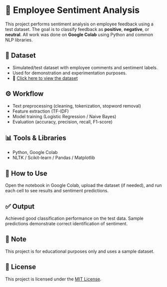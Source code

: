 # 🧠 Employee Sentiment Analysis

This project performs sentiment analysis on employee feedback using a test dataset. The goal is to classify feedback as **positive**, **negative**, or **neutral**. All work was done on **Google Colab** using Python and common NLP libraries.

## 📂 Dataset
- Simulated/test dataset with employee comments and sentiment labels.
- Used for demonstration and experimentation purposes.
- 📄 [Click here to view the dataset](https://docs.google.com/spreadsheets/d/10sDyeyqF66sF2j-LChBVhdiCiz9gt_K0/edit?usp=sharing&ouid=100379399103713296616&rtpof=true&sd=true)

## ⚙️ Workflow
- Text preprocessing (cleaning, tokenization, stopword removal)
- Feature extraction (TF-IDF)
- Model training (Logistic Regression / Naive Bayes)
- Evaluation (accuracy, precision, recall, F1-score)

## 📊 Tools & Libraries
- Python, Google Colab  
- NLTK / Scikit-learn / Pandas / Matplotlib

## 🚀 How to Use
Open the notebook in Google Colab, upload the dataset (if needed), and run each cell to see results and sentiment predictions.

## ✅ Output
Achieved good classification performance on the test data. Sample predictions demonstrate correct identification of sentiment.

## 📌 Note
This project is for educational purposes only and uses a sample dataset.  

## 🪪 License
This project is licensed under the [MIT License](LICENSE).

